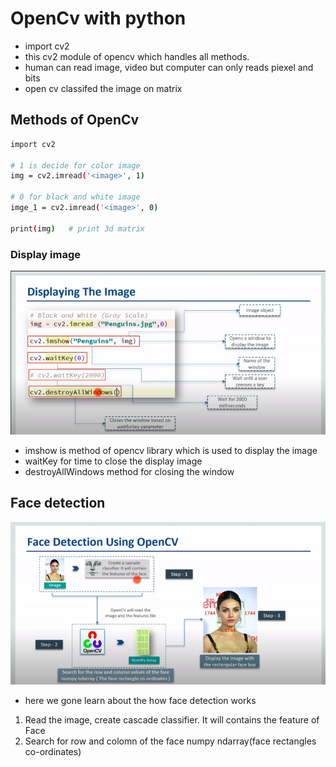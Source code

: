 # OpenCv with python

- import cv2
- this cv2 module of opencv which handles all methods.
- human can read image, video but computer can only reads piexel and bits
- open cv classifed the image on matrix

## Methods of OpenCv

```sh
import cv2

# 1 is decide for color image
img = cv2.imread('<image>', 1)

# 0 for black and white image
imge_1 = cv2.imread('<image>', 0)

print(img)   # print 3d matrix

```
### Display image
<img src="./images/displayImage.png" >


- imshow is method of opencv library which is used to display the image
- waitKey for time to close the display image
- destroyAllWindows method for closing the window

## Face detection
<img  src="images/FaceDetection.png">

- here we gone learn about the how face detection works
 1. Read the image, create cascade classifier. It will contains the feature of Face
 2. Search for row and colomn of the face numpy ndarray(face rectangles co-ordinates) 
